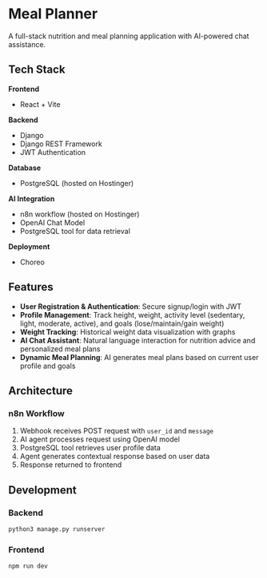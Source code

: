 # Meal Planner

A full-stack nutrition and meal planning application with AI-powered chat assistance.

## Tech Stack

**Frontend**

- React + Vite

**Backend**

- Django
- Django REST Framework
- JWT Authentication

**Database**

- PostgreSQL (hosted on Hostinger)

**AI Integration**

- n8n workflow (hosted on Hostinger)
- OpenAI Chat Model
- PostgreSQL tool for data retrieval

**Deployment**

- Choreo

## Features

- **User Registration & Authentication**: Secure signup/login with JWT
- **Profile Management**: Track height, weight, activity level (sedentary, light, moderate, active), and goals (lose/maintain/gain weight)
- **Weight Tracking**: Historical weight data visualization with graphs
- **AI Chat Assistant**: Natural language interaction for nutrition advice and personalized meal plans
- **Dynamic Meal Planning**: AI generates meal plans based on current user profile and goals

## Architecture

### n8n Workflow

1. Webhook receives POST request with `user_id` and `message`
2. AI agent processes request using OpenAI model
3. PostgreSQL tool retrieves user profile data
4. Agent generates contextual response based on user data
5. Response returned to frontend

## Development

### Backend

```bash
python3 manage.py runserver
```

### Frontend

```bash
npm run dev
```
